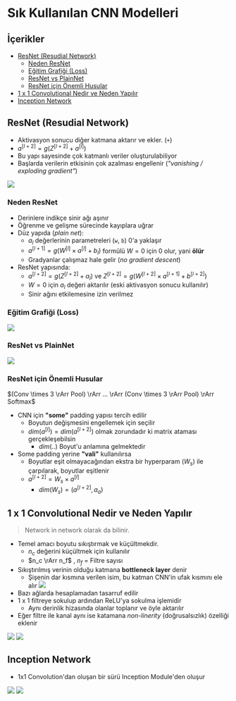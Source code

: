 # Sık Kullanılan CNN Modelleri <!-- omit in toc -->

## İçerikler <!-- omit in toc -->

- [ResNet (Resudial Network)](#ResNet-Resudial-Network)
  - [Neden ResNet](#Neden-ResNet)
  - [Eğitim Grafiği (Loss)](#E%C4%9Fitim-Grafi%C4%9Fi-Loss)
  - [ResNet vs PlainNet](#ResNet-vs-PlainNet)
  - [ResNet için Önemli Husular](#ResNet-i%C3%A7in-%C3%96nemli-Husular)
- [1 x 1 Convolutional Nedir ve Neden Yapılır](#1-x-1-Convolutional-Nedir-ve-Neden-Yap%C4%B1l%C4%B1r)
- [Inception Network](#Inception-Network)

## ResNet (Resudial Network)

- Aktivasyon sonucu diğer katmana aktarır ve ekler. (`+`)
- $a^{[l+2]} = g(Z^{[l+2]} + a^{[l]})$
- Bu yapı sayesinde çok katmanlı veriler oluşturulabiliyor
- Başlarda verilerin etkisinin çok azalması engellenir (_"vanishing / exploding gradient"_)

![](../../res/resnet_ex.png)

</details>

### Neden ResNet

- Derinlere indikçe sinir ağı aşınır
- Öğrenme ve gelişme sürecinde kayıplara uğrar
- Düz yapıda (_plain net_):
  - $a_l$ değerlerinin parametreleri (`w`, `b`) 0'a yaklaşır
  - $a^{[l+1]} = g(W^{[l]} \times a^{[l]} + b_l)$ formülü $W=0$ için $0$ olur, yani **ölür**
  - Gradyanlar çalışmaz hale gelir (_no gradient descent_)
- ResNet yapısında:
  - $a^{[l+2]} = g(Z^{[l+2]} + a_l)$ ve $Z^{[l+2]} = g(W^{[l+2]} \times a^{[l+1]} + b^{[l+2]})$
  - $W=0$ için $a_l$ değeri aktarılır (eski aktivasyon sonucu kullanılır)
  - Sinir ağını etkilemesine izin verilmez

### Eğitim Grafiği (Loss)

![](../../res/resnet_vs_plain.png)

### ResNet vs PlainNet

![](../../res/resnet_vs_paint_nn.png)

### ResNet için Önemli Husular

$(Conv \times 3 \rArr Pool) \rArr ... \rArr (Conv \times 3 \rArr Pool) \rArr Softmax$

- CNN için **"some"** padding yapısı tercih edilir
  - Boyutun değişmesini engellemek için seçilir
  - $dim(a^{[l]}) = dim(a^{[l+2]})$ olmak zorundadır ki matrix ataması gerçekleşebilsin
    - $dim(..)$ Boyut'u anlamına gelmektedir
- Some padding yerine **"vali"** kullanılırsa
  - Boyutlar eşit olmayacağından ekstra bir hyperparam ($W_s$) ile çarpılarak, boyutlar eşitlenir
  - $a^{[l+2]} = W_s \times a^{[ l]}$
    - $dim(W_s) = (a^{[l+2]}, a_{a})$

## 1 x 1 Convolutional Nedir ve Neden Yapılır

> Network in network olarak da bilinir.

- Temel amacı boyutu sıkıştırmak ve küçültmekdir. 
  - $n_c$ değerini küçültmek için kullanılır
  - $n_c \rArr n_f$ , $n_f$ = Filtre sayısı
- Sıkıştırılmış verinin olduğu katmana **bottleneck layer** denir
  - Şişenin dar kısmına verilen isim, bu katman CNN'in ufak kısmını ele alır
  ![](../../res/pic_bottleneck.png) 
- Bazı ağlarda hesaplamadan tasarruf edilir
- 1 x 1 filtreye sokulup ardından ReLU'ya sokulma işlemidir
  - Aynı derinlik hizasında olanlar toplanır ve öyle aktarılır
- Eğer filtre ile kanal aynı ise katamana *non-linerity* (doğrusalsızlık) özelliği eklenir


![](../../res/ex_1x1_conv.png)
![](../../res/1x1_conv_drop_comp.png)

## Inception Network

- 1x1 Convolution'dan oluşan bir sürü Inception Module'den oluşur

![](../../res/inception_module.png)
![](../../res/inception_network.png)
